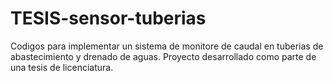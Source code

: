 # TESIS-sensor-tuberias
Codigos para implementar un sistema de monitore de caudal en tuberias de abastecimiento y drenado de aguas.
Proyecto desarrollado como parte de una tesis de licenciatura.
